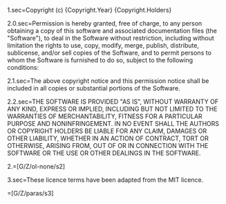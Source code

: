 1.sec=Copyright (c) {Copyright.Year} {Copyright.Holders}

2.0.sec=Permission is hereby granted, free of charge, to any person obtaining a copy of this software and associated documentation files (the "Software"), to deal in the Software without restriction, including without limitation the rights to use, copy, modify, merge, publish, distribute, sublicense, and/or sell copies of the Software, and to permit persons to whom the Software is furnished to do so, subject to the following conditions:

2.1.sec=The above copyright notice and this permission notice shall be included in all copies or substantial portions of the Software. 

2.2.sec=THE SOFTWARE IS PROVIDED "AS IS", WITHOUT WARRANTY OF ANY KIND, EXPRESS OR IMPLIED, INCLUDING BUT NOT LIMITED TO THE WARRANTIES OF MERCHANTABILITY, FITNESS FOR A PARTICULAR PURPOSE AND NONINFRINGEMENT. IN NO EVENT SHALL THE AUTHORS OR COPYRIGHT HOLDERS BE LIABLE FOR ANY CLAIM, DAMAGES OR OTHER LIABILITY, WHETHER IN AN ACTION OF CONTRACT, TORT OR OTHERWISE, ARISING FROM, OUT OF OR IN CONNECTION WITH THE SOFTWARE OR THE USE OR OTHER DEALINGS IN THE SOFTWARE.

2.=[G/Z/ol-none/s2]

3.sec=These licence terms have been adapted from the MIT licence.

=[G/Z/paras/s3]
